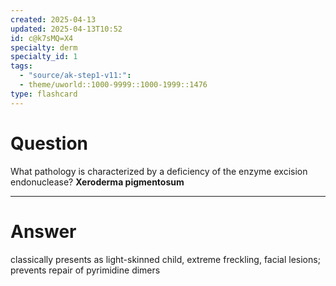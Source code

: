 ```yaml
---
created: 2025-04-13
updated: 2025-04-13T10:52
id: c@k7sMQ=X4
specialty: derm
specialty_id: 1
tags:
  - "source/ak-step1-v11:": 
  - theme/uworld::1000-9999::1000-1999::1476
type: flashcard
---
```


# Question
What pathology is characterized by a deficiency of the enzyme excision endonuclease?   **Xeroderma pigmentosum**

---

# Answer
classically presents as light-skinned child, extreme freckling, facial lesions; prevents repair of pyrimidine dimers